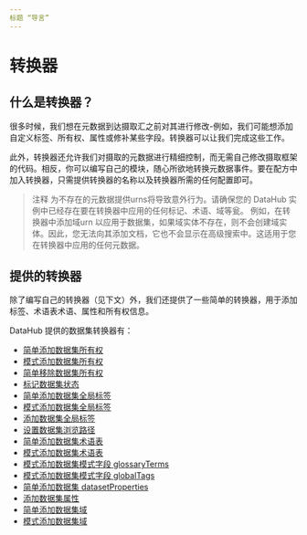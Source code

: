 ```yaml
---
标题 “导言”
---
```


# 转换器

## 什么是转换器？

很多时候，我们想在元数据到达摄取汇之前对其进行修改-例如，我们可能想添加自定义标签、所有权、属性或修补某些字段。转换器可以让我们完成这些工作。

此外，转换器还允许我们对摄取的元数据进行精细控制，而无需自己修改摄取框架的代码。相反，你可以编写自己的模块，随心所欲地转换元数据事件。要在配方中加入转换器，只需提供转换器的名称以及转换器所需的任何配置即可。

> 注释
  为不存在的元数据提供urns将导致意外行为。请确保您的 DataHub 实例中已经存在要在转换器中应用的任何标记、术语、域等瓮。
  例如，在转换器中添加域urn 以应用于数据集，如果域实体不存在，则不会创建域实体。因此，您无法向其添加文档，它也不会显示在高级搜索中。这适用于您在转换器中应用的任何元数据。

## 提供的转换器

除了编写自己的转换器（见下文）外，我们还提供了一些简单的转换器，用于添加标签、术语表术语、属性和所有权信息。

DataHub 提供的数据集转换器有：

- [简单添加数据集所有权](./dataset_transformer.md#simple-add-dataset-ownership)
- [模式添加数据集所有权](./dataset_transformer.md#pattern-add-dataset-ownership)
- [简单移除数据集所有权](./dataset_transformer.md#simple-remove-dataset-ownership)
- [标记数据集状态](./dataset_transformer.md#mark-dataset-status)
- [简单添加数据集全局标签](./dataset_transformer.md#simple-add-dataset-globaltags)
- [模式添加数据集全局标签](./dataset_transformer.md#pattern-add-dataset-globaltags)
- [添加数据集全局标签](./dataset_transformer.md#add-dataset-globaltags)
- [设置数据集浏览路径](./dataset_transformer.md#set-dataset-browsepath)
- [简单添加数据集术语表](./dataset_transformer.md#simple-add-dataset-glossaryterms)
- [模式添加数据集术语表](./dataset_transformer.md#pattern-add-dataset-glossaryterms)
- [模式添加数据集模式字段 glossaryTerms](./dataset_transformer.md#pattern-add-dataset-schema-field-glossaryterms)
- [模式添加数据集模式字段 globalTags](./dataset_transformer.md#pattern-add-dataset-schema-field-globaltags)
- [简单添加数据集 datasetProperties](./dataset_transformer.md#simple-add-dataset-datasetproperties)
- [添加数据集属性](./dataset_transformer.md#add-dataset-datasetproperties)
- [简单添加数据集域](./dataset_transformer.md#simple-add-dataset-domains)
- [模式添加数据集域](./dataset_transformer.md#pattern-add-dataset-domains)
